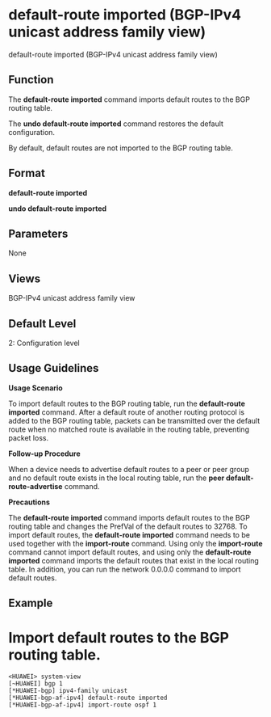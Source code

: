 default-route imported (BGP-IPv4 unicast address family view)
=============================================================

default-route imported (BGP-IPv4 unicast address family view)

Function
--------



The **default-route imported** command imports default routes to the BGP routing table.

The **undo default-route imported** command restores the default configuration.



By default, default routes are not imported to the BGP routing table.


Format
------

**default-route imported**

**undo default-route imported**


Parameters
----------

None

Views
-----

BGP-IPv4 unicast address family view


Default Level
-------------

2: Configuration level


Usage Guidelines
----------------

**Usage Scenario**

To import default routes to the BGP routing table, run the **default-route imported** command. After a default route of another routing protocol is added to the BGP routing table, packets can be transmitted over the default route when no matched route is available in the routing table, preventing packet loss.

**Follow-up Procedure**



When a device needs to advertise default routes to a peer or peer group and no default route exists in the local routing table, run the **peer default-route-advertise** command.



**Precautions**



The **default-route imported** command imports default routes to the BGP routing table and changes the PrefVal of the default routes to 32768. To import default routes, the **default-route imported** command needs to be used together with the **import-route** command. Using only the **import-route** command cannot import default routes, and using only the **default-route imported** command imports the default routes that exist in the local routing table. In addition, you can run the network 0.0.0.0 command to import default routes.




Example
-------

# Import default routes to the BGP routing table.
```
<HUAWEI> system-view
[~HUAWEI] bgp 1
[*HUAWEI-bgp] ipv4-family unicast
[*HUAWEI-bgp-af-ipv4] default-route imported
[*HUAWEI-bgp-af-ipv4] import-route ospf 1

```